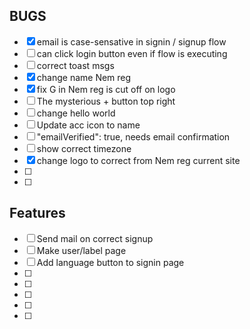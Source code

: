 ## BUGS

- [x] email is case-sensative in signin / signup flow
- [ ] can click login button even if flow is executing
- [ ] correct toast msgs
- [x] change name Nem reg
- [x] fix G in Nem reg is cut off on logo
- [ ] The mysterious + button top right
- [ ] change hello world
- [ ] Update acc icon to name
- [ ] "emailVerified": true, needs email confirmation
- [ ] show correct timezone
- [x] change logo to correct from Nem reg current site
- [ ]
- [ ]

## Features

- [ ] Send mail on correct signup
- [ ] Make user/label page
- [ ] Add language button to signin page
- [ ]
- [ ]
- [ ]
- [ ]
- [ ]
